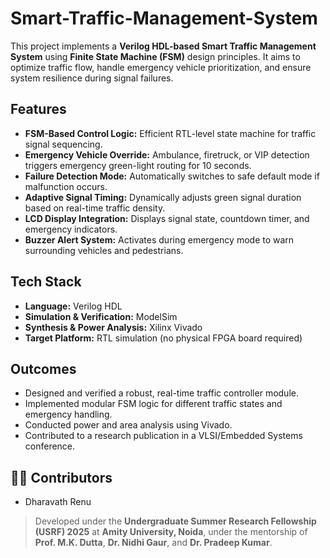 # Smart-Traffic-Management-System

This project implements a **Verilog HDL-based Smart Traffic Management System** using **Finite State Machine (FSM)** design principles. It aims to optimize traffic flow, handle emergency vehicle prioritization, and ensure system resilience during signal failures.

## Features

- **FSM-Based Control Logic:** Efficient RTL-level state machine for traffic signal sequencing.
- **Emergency Vehicle Override:** Ambulance, firetruck, or VIP detection triggers emergency green-light routing for 10 seconds.
- **Failure Detection Mode:** Automatically switches to safe default mode if malfunction occurs.
- **Adaptive Signal Timing:** Dynamically adjusts green signal duration based on real-time traffic density.
- **LCD Display Integration:** Displays signal state, countdown timer, and emergency indicators.
- **Buzzer Alert System:** Activates during emergency mode to warn surrounding vehicles and pedestrians.

## Tech Stack

- **Language:** Verilog HDL
- **Simulation & Verification:** ModelSim
- **Synthesis & Power Analysis:** Xilinx Vivado
- **Target Platform:** RTL simulation (no physical FPGA board required)

## Outcomes

- Designed and verified a robust, real-time traffic controller module.
- Implemented modular FSM logic for different traffic states and emergency handling.
- Conducted power and area analysis using Vivado.
- Contributed to a research publication in a VLSI/Embedded Systems conference.

## 👨‍💻 Contributors

- Dharavath Renu

> Developed under the **Undergraduate Summer Research Fellowship (USRF) 2025** at **Amity University, Noida**, under the mentorship of **Prof. M.K. Dutta**, **Dr. Nidhi Gaur**, and **Dr. Pradeep Kumar**.
